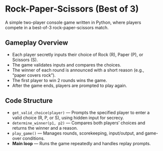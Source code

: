 # Rock-Paper-Scissors (Best of 3)

A simple two-player console game written in Python, where players compete in a best-of-3 rock-paper-scissors match.

## Gameplay Overview

- Each player secretly inputs their choice of Rock (R), Paper (P), or Scissors (S).
- The game validates inputs and compares the choices.
- The winner of each round is announced with a short reason (e.g., “paper covers rock”).
- The first player to win 2 rounds wins the game.
- After the game ends, players are prompted to play again.

## Code Structure

- `get_valid_choice(player)` — Prompts the specified player to enter a valid choice (R, P, or S), using hidden input for secrecy.
- `determine_winner(p1, p2)` — Compares both players’ choices and returns the winner and a reason.
- `play_game()` — Manages rounds, scorekeeping, input/output, and game-over conditions.
- **Main loop** — Runs the game repeatedly and handles replay prompts.

